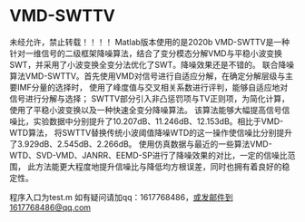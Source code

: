 # VMD-SWTTV
未经允许，禁止转载！！！！
Matlab版本使用的是2020b
VMD-SWTTV是一种针对一维信号的二级框架降噪算法，结合了变分模态分解VMD与平稳小波变换SWT，并采用了小波变换全变分法优化了SWT。降噪效果还是不错的。
联合降噪算法VMD-SWTTV。首先使用VMD对信号进行自适应分解，在确定分解层级与主要IMF分量的选择时，
使用了峰度值与交叉相关系数进行评判，能够自适应地对信号进行分解与选择；
SWTTV部分引入非凸惩罚项与TV正则项，为简化计算，使用了平稳小波变换以及一种快速全变分降噪算法。
该算法能够大幅提高信号信噪比，实验数据中分别提升了10.207dB、11.246dB、12.153dB。相比于VMD-WTD算法，
将SWTTV替换传统小波阈值降噪WTD的这一操作使信噪比分别提升了3.929dB、2.545dB、2.266dB。
使用仿真数据与最近的一些算法VMD-WTD、SVD-VMD、JANRR、EEMD-SP进行了降噪效果的对比，一定的信噪比范围，
此方法能更大程度地提升信噪比与降低均方根误差，同时也拥有着良好的稳定性。

程序入口为test.m
如有疑问请加qq：1617768486，或发邮件到1617768486@qq.com
